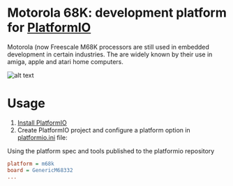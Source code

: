 # Motorola 68K: development platform for [PlatformIO](http://platformio.org)

Motorola (now Freescale M68K processors are still used in embedded development in certain industries. The are widely known by their use in amiga, apple and atari home computers.


![alt text](https://github.com/haarer/platform-m68k/workflows/Examples/badge.svg "Atmel AVR development platform")

# Usage

1. [Install PlatformIO](http://platformio.org)
2. Create PlatformIO project and configure a platform option in [platformio.ini](http://docs.platformio.org/page/projectconf.html) file:

Using the platform spec and tools published to the platformio repository
```ini
platform = m68k
board = GenericM68332
...
```

